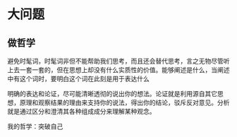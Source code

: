 # 大问题

## 做哲学

避免时髦词，时髦词非但不能帮助我们思考，而且还会替代思考，言之无物尽管听上去一套一套的，但在思想上却没有什么实质性的价值。能够阐述是什么，当阐述中有这个词时，要明白这个词在此刻是用于表达什么

明确的表达和论证，尽可能清晰透彻的说出你的想法。论证就是利用源自其它思想，原理和观察结果的理由来支持你的说法，得出你的结论，驳斥反对意见。分析就是通过区分和澄清其各种组成成分来理解某种观念。

我的哲学：突破自己